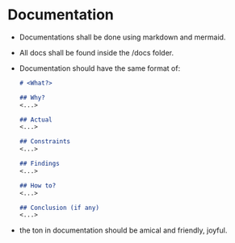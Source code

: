# Documentation

- Documentations shall be done using markdown and mermaid.
- All docs shall be found inside the /docs folder.
- Documentation should have the same format of:
  ```markdown
  # <What?>

  ## Why?
  <...>

  ## Actual
  <...>

  ## Constraints
  <...>

  ## Findings
  <...>

  ## How to?
  <...>

  ## Conclusion (if any)
  <...>

  ```

- the ton in documentation should be amical and friendly, joyful.